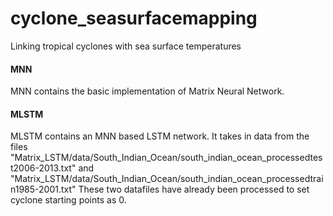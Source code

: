 # cyclone_seasurfacemapping
Linking tropical cyclones with sea surface temperatures

#### MNN

MNN contains the basic implementation of Matrix Neural Network.


#### MLSTM
 
   MLSTM contains an MNN based LSTM network. It takes in data from the files 
    "Matrix_LSTM/data/South_Indian_Ocean/south_indian_ocean_processedtest2006-2013.txt" and "Matrix_LSTM/data/South_Indian_Ocean/south_indian_ocean_processedtrain1985-2001.txt"
   These two datafiles have already been processed to set cyclone starting points as 0.


